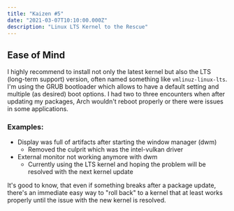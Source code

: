 ```yaml
---
title: "Kaizen #5"
date: "2021-03-07T10:10:00.000Z"
description: "Linux LTS Kernel to the Rescue"
---
```


Ease of Mind
---

I highly recommend to install not only the latest kernel but also the LTS (long-term support) version, often named something like ```vmlinuz-linux-lts```. I'm using the GRUB bootloader which allows to have a default setting and multiple (as desired) boot options. I had two to three encounters when after updating my packages, Arch wouldn't reboot properly or there were issues in some applications.

### Examples:
- Display was full of artifacts after starting the window manager (dwm)
  - Removed the culprit which was the intel-vulkan driver
- External monitor not working anymore with dwm
  - Currently using the LTS kernel and hoping the problem will be resolved with the next kernel update

It's good to know, that even if something breaks after a package update, there's an immediate easy way to "roll back" to a kernel that at least works properly until the issue with the new kernel is resolved.
